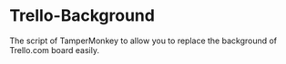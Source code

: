 # Trello-Background
The script of TamperMonkey to allow you to replace the background of Trello.com board easily.
